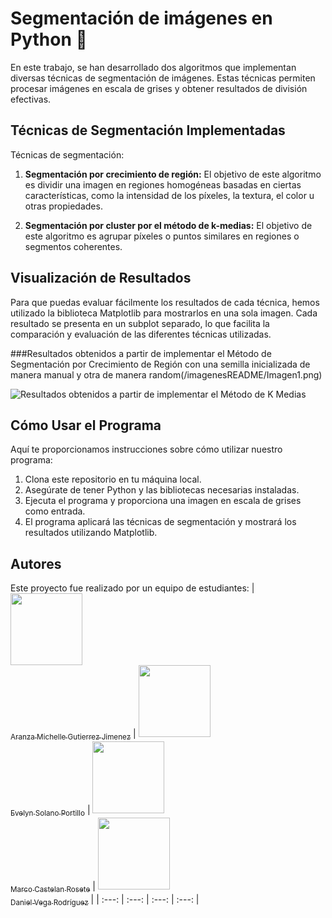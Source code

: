 # Segmentación de imágenes en Python 📸

En este trabajo, se han desarrollado dos algoritmos que implementan diversas técnicas de segmentación de imágenes. Estas técnicas permiten procesar imágenes en escala de grises y obtener resultados de división efectivas.

## Técnicas de Segmentación Implementadas
Técnicas de segmentación:

1. **Segmentación por crecimiento de región:** El objetivo de este algoritmo es dividir una imagen en regiones homogéneas basadas en ciertas características, como la intensidad de los píxeles, la textura, el color u otras propiedades.

2. **Segmentación por cluster por el método de k-medias:** El objetivo de este algoritmo es agrupar píxeles o puntos similares en regiones o segmentos coherentes.

## Visualización de Resultados
Para que puedas evaluar fácilmente los resultados de cada técnica, hemos utilizado la biblioteca Matplotlib para mostrarlos en una sola imagen. Cada resultado se presenta en un subplot separado, lo que facilita la comparación y evaluación de las diferentes técnicas utilizadas.

###Resultados obtenidos a partir de implementar el Método de Segmentación por Crecimiento de Región con una semilla inicializada de manera manual y otra de manera random(/imagenesREADME/Imagen1.png)

![Resultados obtenidos a partir de implementar el Método de K Medias]()

## Cómo Usar el Programa
Aquí te proporcionamos instrucciones sobre cómo utilizar nuestro programa:
1. Clona este repositorio en tu máquina local.
2. Asegúrate de tener Python y las bibliotecas necesarias instaladas.
3. Ejecuta el programa y proporciona una imagen en escala de grises como entrada.
4. El programa aplicará las técnicas de segmentación y mostrará los resultados utilizando Matplotlib.

## Autores
Este proyecto fue realizado por un equipo de estudiantes:
| [<img src="https://avatars.githubusercontent.com/u/113084234?v=4" width=115><br><sub>Aranza Michelle Gutierrez Jimenez</sub>](https://github.com/AranzaMich) |  [<img src="https://avatars.githubusercontent.com/u/113297618?v=4" width=115><br><sub>Evelyn Solano Portillo</sub>](https://github.com/Eveeelyyyn) |  [<img src="https://avatars.githubusercontent.com/u/112792541?v=4" width=115><br><sub>Marco Castelan Rosete</sub>](https://github.com/marco2220x) | [<img src="https://avatars.githubusercontent.com/u/113079687?v=4" width=115><br><sub>Daniel Vega Rodríguez</sub>](https://github.com/DanVer2002) |
| :---: | :---: | :---: | :---: |

